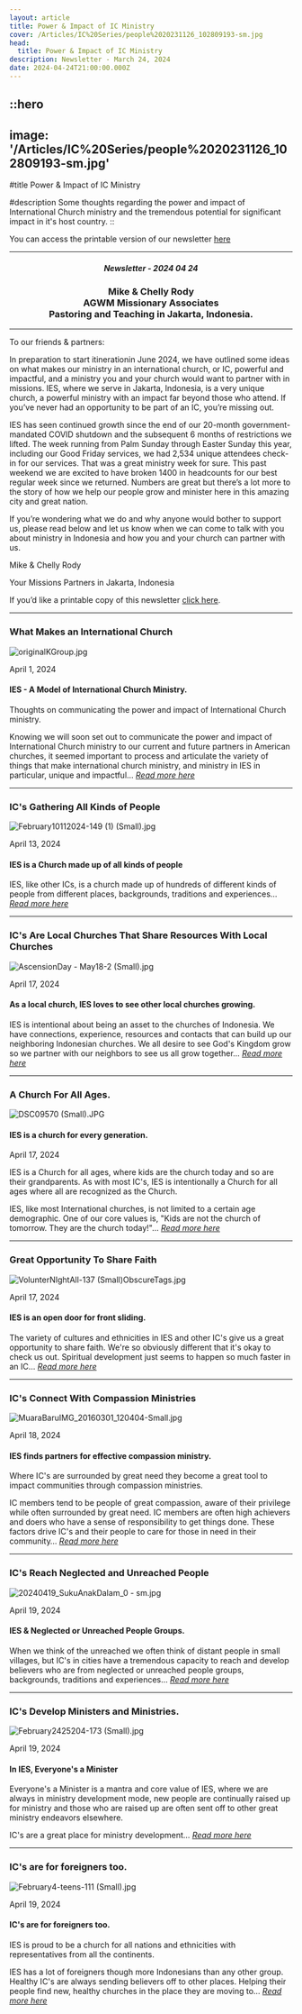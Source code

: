 ```yaml
---
layout: article
title: Power & Impact of IC Ministry
cover: /Articles/IC%20Series/people%2020231126_102809193-sm.jpg
head:
  title: Power & Impact of IC Ministry
description: Newsletter - March 24, 2024
date: 2024-04-24T21:00:00.000Z
---
```


::hero
---
image: '/Articles/IC%20Series/people%2020231126_102809193-sm.jpg'
---
#title
Power & Impact of IC Ministry

#description
Some thoughts regarding the power and impact of International Church ministry and the tremendous potential for significant impact in it's host country.
::



You can access the printable version of our newsletter [here](https://therodys.com/communications/20240424/20240422%20-%20Newsletter%20Print%20Copy%20-%20IC%20Ministry.pdf)



---

<center>

##### Newsletter - 2024 04 24 

### Mike & Chelly Rody <br> AGWM Missionary Associates <br> Pastoring and Teaching in Jakarta, Indonesia.
</center>

---

To our friends & partners:

In preparation to start itinerationin June 2024, we have outlined some ideas on what makes our ministry in an international church, or IC, powerful and impactful, and a ministry you and your church would want to partner with in missions. IES, where we serve in Jakarta, Indonesia, is a very unique church, a powerful ministry with an impact far beyond those who attend. If you’ve never had an opportunity to be part of an IC, you’re missing out.

IES has seen continued growth since the end of our 20-month government-mandated COVID shutdown and the subsequent 6 months of restrictions we lifted. The week running from Palm Sunday through Easter Sunday this year, including our Good Friday services, we had 2,534 unique attendees check-in for our services. That was a great ministry week for sure. This past weekend we are excited to have broken 1400 in headcounts for our best regular week since we returned. Numbers are great but there’s a lot more to the story of how we help our people grow and minister here in this amazing city and great nation.

If you’re wondering what we do and why anyone would bother to support us, please read below and let us know when we can come to talk with you about ministry in Indonesia and how you and your church can partner with us.

Mike & Chelly Rody

Your Missions Partners in Jakarta, Indonesia

If you’d like a printable copy of this newsletter [click here](https://therodys.com/communications/20240424/20240424%20-%20Newsletter%20Print%20Copy%20-%20IC%20Ministry.pdf).

***


### What Makes an International Church

![originalKGroup.jpg](/Articles/IC%20Series/originalKGroup.jpg)

April 1, 2024
#### IES - A Model of International Church Ministry.

Thoughts on communicating the power and impact of International Church ministry.

Knowing we will soon set out to communicate the power and impact of International Church ministry to our current and future partners in American churches, it seemed important to process and articulate the variety of things that make international church ministry, and ministry in IES in particular, unique and impactful… [_Read more here_](https://therodys.com/articles/ic-series)

***



### IC's Gathering All Kinds of People

![February10112024-149 (1) (Small).jpg](/Articles/IC%20Series/February10112024-149%20(1)%20(Small).jpg)

April 13, 2024

#### IES is a Church made up of all kinds of people

IES, like other ICs, is a church made up of hundreds of different kinds of people from different places, backgrounds, traditions and experiences… [_Read more here_](https://therodys.com/articles/ic-series/ies-an-ic-gathering-all-kinds-of-people)

***


### IC's Are Local Churches That Share Resources With Local Churches

![AscensionDay - May18-2 (Small).jpg](/Articles/IC%20Series/AscensionDay%20-%20May18-2%20(Small).jpg)

April 17, 2024

#### As a local church, IES loves to see other local churches growing.

IES is intentional about being an asset to the churches of Indonesia. We have connections, experience, resources and contacts that can build up our neighboring Indonesian churches. We all desire to see God's Kingdom grow so we partner with our neighbors to see us all grow together… [_Read more here_](https://therodys.com/articles/ic-series/resource-for-local-churches)

***


### A Church For All Ages.

![DSC09570 (Small).JPG](/Articles/IC%20Series/DSC09570%20(Small).JPG)

#### IES is a church for every generation.

April 17, 2024

IES is a Church for all ages, where kids are the church today and so are their grandparents. As with most IC's, IES is intentionally a Church for all ages where all are recognized as the Church.

IES, like most International churches, is not limited to a certain age demographic. One of our core values is, "Kids are not the church of tomorrow. They are the church today!"… [_Read more here_](https://therodys.com/articles/ic-series/a-church-of-all-ages)

***

### Great Opportunity To Share Faith
![VolunterNIghtAll-137 (Small)ObscureTags.jpg](/Articles/IC%20Series/VolunterNIghtAll-137%20(Small)ObscureTags.jpg)

April 17, 2024

#### IES is an open door for front sliding.

The variety of cultures and ethnicities in IES and other IC's give us a great opportunity to share faith. We're so obviously different that it's okay to check us out. Spiritual development just seems to happen so much faster in an IC… [_Read more here_](https://therodys.com/articles/ic-series/great-opportunity-to-share-faith)

***


### IC's Connect With Compassion Ministries

![MuaraBaruIMG_20160301_120404-Small.jpg](/Articles/IC%20Series/MuaraBaruIMG_20160301_120404-Small.jpg)

April 18, 2024

#### IES finds partners for effective compassion ministry.

Where IC's are surrounded by great need they become a great tool to impact communities through compassion ministries.

IC members tend to be people of great compassion, aware of their privilege while often surrounded by great need. IC members are often high achievers and doers who have a sense of responsibility to get things done. These factors drive IC's and their people to care for those in need in their community… [_Read more here_](https://therodys.com/articles/ic-series/compassion)

***


### IC's Reach Neglected and Unreached People
![20240419_SukuAnakDalam_0 - sm.jpg](/Articles/IC%20Series/20240419_SukuAnakDalam_0%20-%20sm.jpg)

April 19, 2024

#### IES & Neglected or Unreached People Groups.

When we think of the unreached we often think of distant people in small villages, but IC's in cities have a tremendous capacity to reach and develop believers who are from neglected or unreached people groups, backgrounds, traditions and experiences… [_Read more here_](https://therodys.com/articles/ic-series/neglected-and-unreached-people)

***

### IC's Develop Ministers and Ministries.

![February2425204-173 (Small).jpg](/Articles/IC%20Series/February2425204-173%20(Small).jpg)

April 19, 2024

#### In IES, Everyone's a Minister

Everyone's a Minister is a mantra and core value of IES, where we are always in ministry development mode, new people are continually raised up for ministry and those who are raised up are often sent off to other great ministry endeavors elsewhere.

IC's are a great place for ministry development… [_Read more here_](https://therodys.com/articles/ic-series/ministry-and-minister-development)

***


### IC's are for foreigners too.
![February4-teens-111 (Small).jpg](/Articles/IC%20Series/February4-teens-111%20(Small).jpg)

April 19, 2024

#### IC's are for foreigners too.

IES is proud to be a church for all nations and ethnicities with representatives from all the continents.

IES has a lot of foreigners though more Indonesians than any other group. Healthy IC's are always sending believers off to other places. Helping their people find new, healthy churches in the place they are moving to… [_Read more here_](https://therodys.com/articles/ic-series/international-churches-are-for-foreigners-too)

